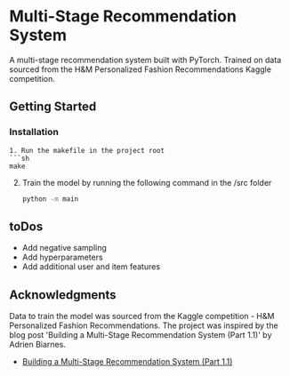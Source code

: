 <!-- TITLE -->
<h1>Multi-Stage Recommendation System</h1>

<!-- TITLE -->
A multi-stage recommendation system built with PyTorch. Trained on data sourced from the H&M Personalized Fashion Recommendations Kaggle competition.


<!-- GETTING STARTED -->
## Getting Started

### Installation

   ```
1. Run the makefile in the project root
   ```sh
   make
   ```
2. Train the model by running the following command in the /src folder
   ```sh
   python -m main
   ```
   

<!-- ROADMAP -->
## toDos

- Add negative sampling
- Add hyperparameters
- Add additional user and item features


<!-- ACKNOWLEDGMENTS -->
## Acknowledgments
Data to train the model was sourced from the Kaggle competition - H&M Personalized Fashion Recommendations.
The project was inspired by the blog post 'Building a Multi-Stage Recommendation System (Part 1.1)' by Adrien Biarnes.

* [Building a Multi-Stage Recommendation System (Part 1.1)](https://medium.com/mlearning-ai/building-a-multi-stage-recommendation-system-part-1-1-95961ccf3dd8)
